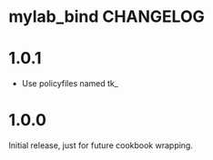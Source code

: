 # mylab_bind CHANGELOG

# 1.0.1

* Use policyfiles named tk_<policyfile>

# 1.0.0

Initial release, just for future cookbook wrapping.
